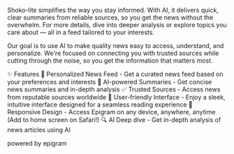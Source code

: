 Shoko-lite simplifies the way you stay informed. With AI, it delivers quick, clear summaries from reliable sources, so you get the news without the overwhelm. For more details, dive into deeper analysis or explore topics you care about — all in a feed tailored to your interests.

Our goal is to use AI to make quality news easy to access, understand, and personalize. We're focused on connecting you with trusted sources while cutting through the noise, so you get the information that matters most.

✨ Features
🎯 Personalized News Feed - Get a curated news feed based on your preferences and interests
🤖 AI-powered Summaries - Get concise news summaries and in-depth analysis
✅ Trusted Sources - Access news from reputable sources worldwide
🎨 User-friendly Interface - Enjoy a sleek, intuitive interface designed for a seamless reading experience
📱 Responsive Design - Access Epigram on any device, anywhere, anytime (Add to home screen on Safari!)
🔍 AI Deep dive - Get in-depth analysis of news articles using AI

powered by epigram
